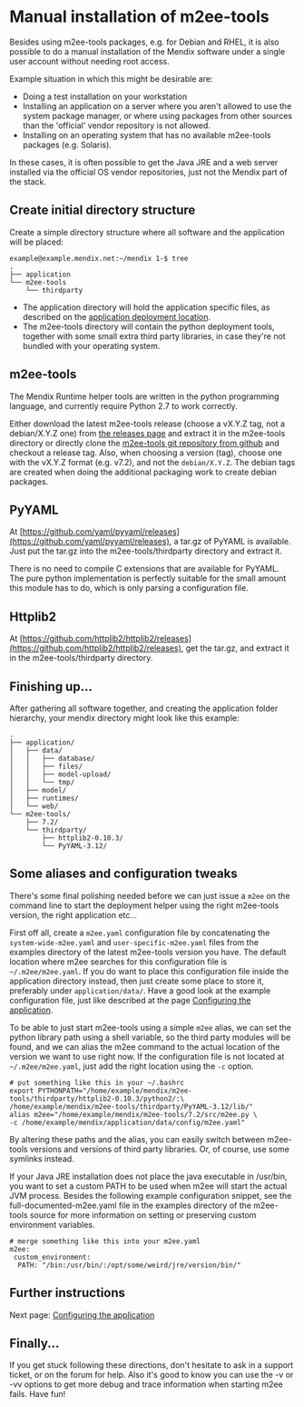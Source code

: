 # Manual installation of m2ee-tools

Besides using m2ee-tools packages, e.g. for Debian and RHEL, it is also possible to do a manual installation of the Mendix software under a single user account without needing root access.

Example situation in which this might be desirable are:

 * Doing a test installation on your workstation
 * Installing an application on a server where you aren't allowed to use the system package manager, or where using packages from other sources than the 'official' vendor repository is not allowed.
 * Installing on an operating system that has no available m2ee-tools packages (e.g. Solaris).

In these cases, it is often possible to get the Java JRE and a web server installed via the official OS vendor repositories, just not the Mendix part of the stack.

## Create initial directory structure

Create a simple directory structure where all software and the application will be placed:

    example@example.mendix.net:~/mendix 1-$ tree
    .
    ├── application
    └── m2ee-tools
        └── thirdparty

 * The application directory will hold the application specific files, as described on the [application deployment location](install-2.md).
 * The m2ee-tools directory will contain the python deployment tools, together with some small extra third party libraries, in case they're not bundled with your operating system.

## m2ee-tools

The Mendix Runtime helper tools are written in the python programming language, and currently require Python 2.7 to work correctly.

Either download the latest m2ee-tools release (choose a vX.Y.Z tag, not a debian/X.Y.Z one) from [the releases page](https://github.com/mendix/m2ee-tools/releases) and extract it in the m2ee-tools directory or directly clone the [m2ee-tools git repository from github](https://github.com/mendix/m2ee-tools.git) and checkout a release tag. Also, when choosing a version (tag), choose one with the vX.Y.Z format (e.g. v7.2), and not the `debian/X.Y.Z`. The debian tags are created when doing the additional packaging work to create debian packages.

## PyYAML

At [https://github.com/yaml/pyyaml/releases](https://github.com/yaml/pyyaml/releases), a tar.gz of PyYAML is available. Just put the tar.gz into the m2ee-tools/thirdparty directory and extract it.

There is no need to compile C extensions that are available for PyYAML. The pure python implementation is perfectly suitable for the small amount this module has to do, which is only parsing a configuration file.

## Httplib2

At [https://github.com/httplib2/httplib2/releases](https://github.com/httplib2/httplib2/releases), get the tar.gz, and extract it in the m2ee-tools/thirdparty directory.

## Finishing up...

After gathering all software together, and creating the application folder hierarchy, your mendix directory might look like this example:

    .
    ├── application/
    │   ├── data/
    │   │   ├── database/
    │   │   ├── files/
    │   │   ├── model-upload/
    │   │   └── tmp/
    │   ├── model/
    │   ├── runtimes/
    │   └── web/
    └── m2ee-tools/
        ├── 7.2/
        └── thirdparty/
            ├── httplib2-0.10.3/
            └── PyYAML-3.12/

## Some aliases and configuration tweaks

There's some final polishing needed before we can just issue a `m2ee` on the command line to start the deployment helper using the right m2ee-tools version, the right application etc...

First off all, create a `m2ee.yaml` configuration file by concatenating the `system-wide-m2ee.yaml` and `user-specific-m2ee.yaml` files from the examples directory of the latest m2ee-tools version you have. The default location where m2ee searches for this configuration file is `~/.m2ee/m2ee.yaml`. If you do want to place this configuration file inside the application directory instead, then just create some place to store it, preferably under `application/data/`. Have a good look at the example configuration file, just like described at the page [Configuring the application](configure.md).

To be able to just start m2ee-tools using a simple `m2ee` alias, we can set the python library path using a shell variable, so the third party modules will be found, and we can alias the m2ee command to the actual location of the version we want to use right now. If the configuration file is not located at `~/.m2ee/m2ee.yaml`, just add the right location using the `-c` option.

    # put something like this in your ~/.bashrc
    export PYTHONPATH="/home/example/mendix/m2ee-tools/thirdparty/httplib2-0.10.3/python2/:\
    /home/example/mendix/m2ee-tools/thirdparty/PyYAML-3.12/lib/"
    alias m2ee="/home/example/mendix/m2ee-tools/7.2/src/m2ee.py \
    -c /home/example/mendix/application/data/config/m2ee.yaml"

By altering these paths and the alias, you can easily switch between m2ee-tools versions and versions of third party libraries. Or, of course, use some symlinks instead.

If your Java JRE installation does not place the java executable in /usr/bin, you want to set a custom PATH to be used when m2ee will start the actual JVM process. Besides the following example configuration snippet, see the full-documented-m2ee.yaml file in the examples directory of the m2ee-tools source for more information on setting or preserving custom environment variables.

    # merge something like this into your m2ee.yaml
    m2ee:
     custom_environment:
      PATH: "/bin:/usr/bin/:/opt/some/weird/jre/version/bin/"

## Further instructions

Next page: [Configuring the application](configure.md)

## Finally...

If you get stuck following these directions, don't hesitate to ask in a support ticket, or on the forum for help. Also it's good to know you can use the -v or -vv options to get more debug and trace information when starting m2ee fails. Have fun!
